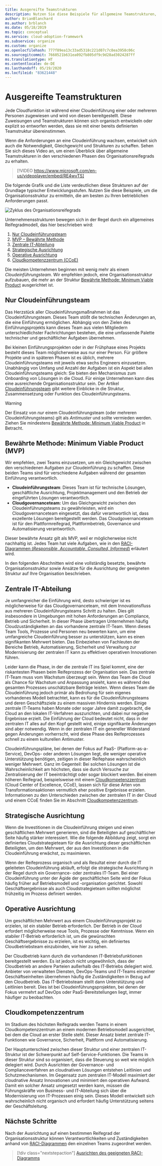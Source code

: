 ```yaml
---
title: Ausgereifte Teamstrukturen
description: Nutzen Sie diese Beispiele für allgemeine Teamstrukturen, um die Organisationsstruktur zu ermitteln, die während der Cloudeinführung am besten zu Ihren betrieblichen Anforderungen passt.
author: BrianBlanchard
ms.author: brblanch
ms.date: 05/18/2019
ms.topic: conceptual
ms.service: cloud-adoption-framework
ms.subservice: organize
ms.custom: organize
ms.openlocfilehash: 777f89ea13c33ad5318c221d07c7c8ea3958c06c
ms.sourcegitcommit: 7660521b631ea092fb805df9c9d28ad3024287ff
ms.translationtype: HT
ms.contentlocale: de-DE
ms.lasthandoff: 05/19/2020
ms.locfileid: "83621448"
---
```

<!-- cSpell:ignore ccoe -->

# <a name="mature-team-structures"></a>Ausgereifte Teamstrukturen

Jede Cloudfunktion ist während einer Cloudeinführung einer oder mehreren Personen zugewiesen und wird von diesen bereitgestellt. Diese Zuweisungen und Teamstrukturen können sich organisch entwickeln oder explizit so entworfen werden, dass sie mit einer bereits definierten Teamstruktur übereinstimmen.

Wenn die Anforderungen an eine Cloudeinführung wachsen, entwickelt sich auch die Notwendigkeit, Gleichgewicht und Strukturen zu schaffen. Sehen Sie sich dieses Video an, um einen Überblick über allgemeine Teamstrukturen in den verschiedenen Phasen des Organisationsreifegrads zu erhalten.

> [!VIDEO https://www.microsoft.com/en-us/videoplayer/embed/RE4wvTS]

Die folgende Grafik und die Liste verdeutlichen diese Strukturen auf der Grundlage typischer Entwicklungsstufen. Nutzen Sie diese Beispiele, um die Organisationsstruktur zu ermitteln, die am besten zu Ihren betrieblichen Anforderungen passt.

![Zyklus des Organisationsreifegrads](../_images/ready/org-ready-maturity.png)

Unternehmensstrukturen bewegen sich in der Regel durch ein allgemeines Reifegradmodell, das hier beschrieben wird:

1. [Nur Cloudeinführungsteam](#cloud-adoption-team-only)
2. [MVP – Bewährte Methode](#best-practice-minimum-viable-product-mvp)
3. [Zentrale IT-Abteilung](#central-it)
4. [Strategische Ausrichtung](#strategic-alignment)
5. [Operative Ausrichtung](#operational-alignment)
6. [Cloudkompetenzzentrum (CCoE)](#cloud-center-of-excellence)

Die meisten Unternehmen beginnen mit wenig mehr als einem _Cloudeinführungsteam_. Wir empfehlen jedoch, eine Organisationsstruktur aufzubauen, die mehr an der Struktur [Bewährte Methode: Minimum Viable Product](#best-practice-minimum-viable-product-mvp) ausgerichtet ist.

## <a name="cloud-adoption-team-only"></a>Nur Cloudeinführungsteam

Das Herzstück aller Cloudeinführungsmaßnahmen ist das Cloudeinführungsteam. Dieses Team stößt die technischen Änderungen an, die eine Einführung ermöglichen. Abhängig von den Zielen des Einführungsprojekts kann dieses Team aus vielen Mitgliedern unterschiedlichster Fachrichtungen bestehen, die eine umfassende Palette technischer und geschäftlicher Aufgaben übernehmen.

Bei kleinen Einführungsprojekten oder in der Frühphase eines Projekts besteht dieses Team möglicherweise aus nur einer Person. Für größere Projekte und in späteren Phasen ist es üblich, mehrere Cloudeinführungsteams mit jeweils etwa sechs Engineers einzusetzen. Unabhängig von Umfang und Anzahl der Aufgaben ist ein Aspekt bei allen Cloudeinführungsteams gleich: Sie bieten den Mechanismus zum Onboarding von Lösungen in die Cloud. Für einige Unternehmen kann dies eine ausreichende Organisationsstruktur sein. Der Artikel [Cloudeinführungsteam](./cloud-adoption.md) gibt weitere Einblicke in die Struktur, Zusammensetzung oder Funktion des Cloudeinführungsteams.

> [!WARNING]
> Der Einsatz von _nur_ einem Cloudeinführungsteam (oder mehreren Cloudeinführungsteams) gilt als _Antimuster_ und sollte vermieden werden. Ziehen Sie mindestens [Bewährte Methode: Minimum Viable Product](#best-practice-minimum-viable-product-mvp) in Betracht.

## <a name="best-practice-minimum-viable-product-mvp"></a>Bewährte Methode: Minimum Viable Product (MVP)

Wir empfehlen, zwei Teams einzusetzen, um ein Gleichgewicht zwischen den verschiedenen Aufgaben zur Cloudeinführung zu schaffen. Diese beiden Teams sind für verschiedene Aufgaben während der gesamten Einführung verantwortlich.

- **Cloudeinführungsteam**: Dieses Team ist für technische Lösungen, geschäftliche Ausrichtung, Projektmanagement und den Betrieb der eingeführten Lösungen verantwortlich.
- **Cloudgovernanceteam:** Um das Gleichgewicht zwischen den Cloudeinführungsteams zu gewährleisten, wird ein Cloudgovernanceteam eingesetzt, das dafür verantwortlich ist, dass exzellente Lösungen bereitgestellt werden. Das Cloudgovernanceteam ist für den Plattformreifegrad, Plattformbetrieb, Governance und Automatisierung verantwortlich.

Dieser bewährte Ansatz gilt als MVP, weil er möglicherweise nicht nachhaltig ist. Jedes Team hat viele Aufgaben, wie in den [RACI-Diagrammen (*Responsible, Accountable, Consulted, Informed*)](./raci-alignment.md) erläutert wird.

In den folgenden Abschnitten wird eine vollständig besetzte, bewährte Organisationsstruktur sowie Ansätze für die Ausrichtung der geeigneten Struktur auf Ihre Organisation beschrieben.

## <a name="central-it"></a>Zentrale IT-Abteilung

Je umfangreicher die Einführung wird, desto schwieriger ist es möglicherweise für das Cloudgovernanceteam, mit dem Innovationsfluss aus mehreren Cloudeinführungsteams Schritt zu halten. Dies gilt insbesondere in Umgebungen mit hohen Anforderungen an Compliance, Betrieb und Sicherheit. In dieser Phase übertragen Unternehmen häufig Cloudzuständigkeiten an das vorhandene zentrale IT-Team. Wenn dieses Team Tools, Prozesse und Personen neu bewerten kann, um eine umfangreiche Cloudeinführung besser zu unterstützen, kann es einen signifikanten Mehrwert bieten. Das Einbeziehen von Fachleuten der Bereiche Betrieb, Automatisierung, Sicherheit und Verwaltung zur Modernisierung der zentralen IT kann zu effektiven operativen Innovationen führen.

Leider kann die Phase, in der die zentrale IT ins Spiel kommt, eine der riskantesten Phasen beim Reifeprozess der Organisation sein. Das zentrale IT-Team muss vom Wachstum überzeugt sein. Wenn das Team die Cloud als Chance für Wachstum und Anpassung ansieht, kann es während des gesamten Prozesses unschätzbare Beiträge leisten. Wenn dieses Team die Cloudeinführung jedoch primär als Bedrohung für sein eigenes vorhandenes Modell betrachtet, kann es für die Cloudeinführungsteams und deren Geschäftsziele zu einem massiven Hindernis werden. Einige zentrale IT-Teams haben Monate oder sogar Jahre damit zugebracht, die Cloud an den lokalen IT-Verfahren auszurichten, und dabei nur negative Ergebnisse erzielt. Die Einführung der Cloud bedeutet nicht, dass in der zentralen IT alles auf den Kopf gestellt wird, einige signifikante Änderungen sind aber notwendig. Wenn in der zentralen IT ein genereller Widerstand gegen Änderungen vorherrscht, wird diese Phase des Reifeprozesses schnell zu einem kulturellen Antimuster.

Cloudeinführungspläne, bei denen der Fokus auf PaaS- (Platform-as-a-Service), DevOps- oder anderen Lösungen liegt, die weniger operative Unterstützung benötigen, zeitigen in dieser Reifephase wahrscheinlich weniger Mehrwert. Ganz im Gegenteil: Bei solchen Lösungen ist die Wahrscheinlichkeit am höchsten, dass sie durch Versuche zur Zentralisierung der IT beeinträchtigt oder sogar blockiert werden. Bei einem höheren Reifegrad, beispielsweise mit einem [Cloudkompetenzzentrum](#cloud-center-of-excellence) (Cloud Center of Excellence, CCoE), lassen sich für diese Arten von Transformationsaktionen vermutlich eher positive Ergebnisse erzielen. Informationen zu den Unterschieden zwischen der zentralen IT in der Cloud und einem CCoE finden Sie im Abschnitt [Cloudkompetenzzentrum](./cloud-center-of-excellence.md).

## <a name="strategic-alignment"></a>Strategische Ausrichtung

Wenn die Investitionen in die Cloudeinführung steigen und einen geschäftlichen Mehrwert generieren, sind die Beteiligten auf geschäftlicher Seite häufig stärker interessiert. Wie die folgende Abbildung zeigt, sorgt ein definiertes Cloudstrategieteam für die Ausrichtung dieser geschäftlichen Beteiligten, um den Mehrwert, der aus den Investitionen in die Cloudeinführung erwächst, zu maximieren.

Wenn der Reifeprozess organisch und als Resultat einer durch die IT geleiteten Cloudeinführung abläuft, erfolgt die strategische Ausrichtung in der Regel durch ein Governance- oder zentrales IT-Team. Bei einer Cloudeinführung unter der Ägide der geschäftlichen Seite wird der Fokus häufig früher auf Betriebsmodell und -organisation gerichtet. Sowohl Geschäftsergebnisse als auch Cloudstrategieteam sollten möglichst frühzeitig im Prozess definiert werden.

## <a name="operational-alignment"></a>Operative Ausrichtung

Um geschäftlichen Mehrwert aus einem Cloudeinführungsprojekt zu erzielen, ist ein stabiler Betrieb erforderlich. Der Betrieb in der Cloud erfordert möglicherweise neue Tools, Prozesse oder Kenntnisse. Wenn ein stabiler IT-Betrieb erforderlich ist, um die gewünschten Geschäftsergebnisse zu erzielen, ist es wichtig, ein definiertes Cloudbetriebsteam einzubinden, wie hier zu sehen.

Der Cloudbetrieb kann durch die vorhandenen IT-Betriebsfunktionen bereitgestellt werden. Es ist jedoch nicht ungewöhnlich, dass der Cloudbetrieb an andere Parteien außerhalb des IT-Betriebs delegiert wird. Anbieter von verwalteten Diensten, DevOps-Teams und IT-Teams einzelner Geschäftseinheiten übernehmen häufig die Zuständigkeiten in Bezug auf den Cloudbetrieb. Das IT-Betriebsteam stellt dann Unterstützung und Leitlinien bereit. Dies ist bei Cloudeinführungsprojekten, bei denen der Fokus vermehrt auf DevOps oder PaaS-Bereitstellungen liegt, immer häufiger zu beobachten.

## <a name="cloud-center-of-excellence"></a>Cloudkompetenzzentrum

Im Stadium des höchsten Reifegrads werden Teams in einem Cloudkompetenzzentrum an einem modernen Betriebsmodell ausgerichtet, bei dem die Cloud an erster Stelle steht. Dieser Ansatz bietet zentrale IT-Funktionen wie Governance, Sicherheit, Plattform und Automatisierung.

Der Hauptunterschied zwischen dieser Struktur und einer zentralen IT-Struktur ist der Schwerpunkt auf Self-Service-Funktionen. Die Teams in dieser Struktur sind so organisiert, dass die Steuerung so weit wie möglich delegiert wird. Durch Ausrichten der Governance- und Complianceverfahren an cloudnativen Lösungen entstehen Leitlinien und Schutzmechanismen. Im Gegensatz zum zentralen IT-Modell maximiert der cloudnative Ansatz Innovationen und minimiert den operativen Aufwand. Damit ein solcher Ansatz umgesetzt werden kann, müssen die Führungskräfte von Business- und IT-Abteilung sich über die Modernisierung von IT-Prozessen einig sein. Dieses Modell entwickelt sich wahrscheinlich nicht organisch und erfordert häufig Unterstützung seitens der Geschäftsleitung.

## <a name="next-steps"></a>Nächste Schritte

Nach der Ausrichtung auf einen bestimmen Reifegrad der Organisationsstruktur können Verantwortlichkeiten und Zuständigkeiten anhand von [RACI-Diagrammen](./raci-alignment.md) den einzelnen Teams zugeordnet werden.

> [!div class="nextstepaction"]
> [Ausrichten des geeigneten RACI-Diagramms](./raci-alignment.md)
